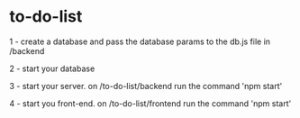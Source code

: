 # to-do-list
1 - create a database and pass the database params to the db.js file in /backend

2 - start your database

3 - start your server. on /to-do-list/backend run the command 'npm start'

4 - start you front-end. on /to-do-list/frontend run the command 'npm start'

